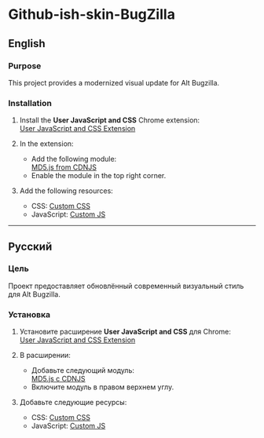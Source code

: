 # Github-ish-skin-BugZilla

## English

### Purpose
This project provides a modernized visual update for Alt Bugzilla.

### Installation

1. Install the **User JavaScript and CSS** Chrome extension:  
   [User JavaScript and CSS Extension](https://chromewebstore.google.com/detail/user-javascript-and-css/nbhcbdghjpllgmfilhnhkllmkecfmpld?hl=en)

2. In the extension:
   - Add the following module:  
     [MD5.js from CDNJS](https://cdnjs.cloudflare.com/ajax/libs/crypto-js/3.1.2/rollups/md5.js)
   - Enable the module in the top right corner.

3. Add the following resources:
   - CSS: [Custom CSS](styles.css)
   - JavaScript: [Custom JS](script.js)

---

## Русский

### Цель
Проект предоставляет обновлённый современный визуальный стиль для Alt Bugzilla.

### Установка

1. Установите расширение **User JavaScript and CSS** для Chrome:  
   [User JavaScript and CSS Extension](https://chromewebstore.google.com/detail/user-javascript-and-css/nbhcbdghjpllgmfilhnhkllmkecfmpld?hl=ru)

2. В расширении:
   - Добавьте следующий модуль:  
     [MD5.js с CDNJS](https://cdnjs.cloudflare.com/ajax/libs/crypto-js/3.1.2/rollups/md5.js)
   - Включите модуль в правом верхнем углу.

3. Добавьте следующие ресурсы:
   - CSS: [Custom CSS](styles.css)
   - JavaScript: [Custom JS](script.js)
